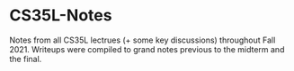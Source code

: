 # CS35L-Notes
Notes from all CS35L lectrues (+ some key discussions) throughout Fall 2021. Writeups were compiled to grand notes previous to the midterm and the final.
